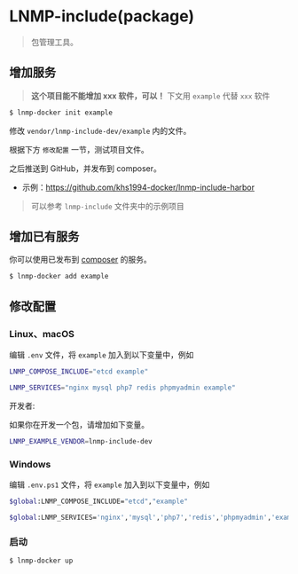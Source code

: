 # LNMP-include(package)

> 包管理工具。

## 增加服务

> **这个项目能不能增加 xxx 软件，可以！** 下文用 `example` 代替 `xxx` 软件

```bash
$ lnmp-docker init example
```

修改 `vendor/lnmp-include-dev/example` 内的文件。

根据下方 `修改配置` 一节，测试项目文件。

之后推送到 GitHub，并发布到 composer。

* 示例：https://github.com/khs1994-docker/lnmp-include-harbor

> 可以参考 `lnmp-include` 文件夹中的示例项目

## 增加已有服务

你可以使用已发布到 [composer](https://packagist.org/packages/lnmp-include/) 的服务。

```bash
$ lnmp-docker add example
```

## 修改配置

### Linux、macOS

编辑 `.env` 文件，将 `example` 加入到以下变量中，例如

```bash
LNMP_COMPOSE_INCLUDE="etcd example"

LNMP_SERVICES="nginx mysql php7 redis phpmyadmin example"
```

开发者:

如果你在开发一个包，请增加如下变量。

```bash
LNMP_EXAMPLE_VENDOR=lnmp-include-dev
```

### Windows

编辑 `.env.ps1` 文件，将 `example` 加入到以下变量中，例如

```bash
$global:LNMP_COMPOSE_INCLUDE="etcd","example"

$global:LNMP_SERVICES='nginx','mysql','php7','redis','phpmyadmin','example'
```

### 启动

```bash
$ lnmp-docker up
```
